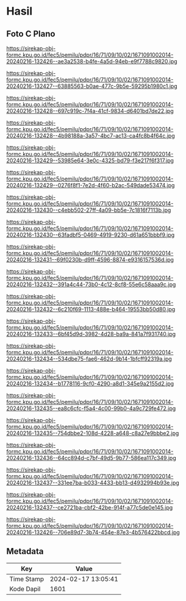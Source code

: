 # Hasil

## Foto C Plano

https://sirekap-obj-formc.kpu.go.id/fec5/pemilu/pdpr/16/71/09/10/02/1671091002014-20240216-132426--ae3a2538-b4fe-4a5d-94eb-e9f7788c9820.jpg

https://sirekap-obj-formc.kpu.go.id/fec5/pemilu/pdpr/16/71/09/10/02/1671091002014-20240216-132427--63885563-b0ae-477c-9b5e-59295b1980c1.jpg

https://sirekap-obj-formc.kpu.go.id/fec5/pemilu/pdpr/16/71/09/10/02/1671091002014-20240216-132428--697c919c-7f4a-41cf-9834-d6401bd7de22.jpg

https://sirekap-obj-formc.kpu.go.id/fec5/pemilu/pdpr/16/71/09/10/02/1671091002014-20240216-132428--4b98188a-3a57-4bc7-ac13-ca4fc8b4f64c.jpg

https://sirekap-obj-formc.kpu.go.id/fec5/pemilu/pdpr/16/71/09/10/02/1671091002014-20240216-132429--53985e64-3e0c-4325-bd79-f3e217f6f317.jpg

https://sirekap-obj-formc.kpu.go.id/fec5/pemilu/pdpr/16/71/09/10/02/1671091002014-20240216-132429--0276f8f1-7e2d-4f60-b2ac-549dade53474.jpg

https://sirekap-obj-formc.kpu.go.id/fec5/pemilu/pdpr/16/71/09/10/02/1671091002014-20240216-132430--c4ebb502-27ff-4a09-bb5e-7c1816f7113b.jpg

https://sirekap-obj-formc.kpu.go.id/fec5/pemilu/pdpr/16/71/09/10/02/1671091002014-20240216-132430--63fadbf5-0469-4919-9230-d61a651bbbf9.jpg

https://sirekap-obj-formc.kpu.go.id/fec5/pemilu/pdpr/16/71/09/10/02/1671091002014-20240216-132431--69f0230b-d9ff-4596-8874-e9316157536d.jpg

https://sirekap-obj-formc.kpu.go.id/fec5/pemilu/pdpr/16/71/09/10/02/1671091002014-20240216-132432--391a4c44-73b0-4c12-8cf8-55e6c58aaa9c.jpg

https://sirekap-obj-formc.kpu.go.id/fec5/pemilu/pdpr/16/71/09/10/02/1671091002014-20240216-132432--6c210f69-1113-488e-b464-19553bb50d80.jpg

https://sirekap-obj-formc.kpu.go.id/fec5/pemilu/pdpr/16/71/09/10/02/1671091002014-20240216-132433--6bf45d9d-3982-4d28-ba9a-841a7f931740.jpg

https://sirekap-obj-formc.kpu.go.id/fec5/pemilu/pdpr/16/71/09/10/02/1671091002014-20240216-132434--534dbe75-fae6-462d-9b14-1bfcff92319a.jpg

https://sirekap-obj-formc.kpu.go.id/fec5/pemilu/pdpr/16/71/09/10/02/1671091002014-20240216-132434--b1778116-9cf0-4290-a8d1-345e9a2155d2.jpg

https://sirekap-obj-formc.kpu.go.id/fec5/pemilu/pdpr/16/71/09/10/02/1671091002014-20240216-132435--ea8c6cfc-f5a4-4c00-99b0-4a9c729fe472.jpg

https://sirekap-obj-formc.kpu.go.id/fec5/pemilu/pdpr/16/71/09/10/02/1671091002014-20240216-132435--754dbbe2-108d-4228-a648-c8a27e9bbbe2.jpg

https://sirekap-obj-formc.kpu.go.id/fec5/pemilu/pdpr/16/71/09/10/02/1671091002014-20240216-132436--64cc894d-c7bf-49d5-9b77-586ea117c349.jpg

https://sirekap-obj-formc.kpu.go.id/fec5/pemilu/pdpr/16/71/09/10/02/1671091002014-20240216-132437--331ee7ba-b033-4433-bb13-d4932994b93e.jpg

https://sirekap-obj-formc.kpu.go.id/fec5/pemilu/pdpr/16/71/09/10/02/1671091002014-20240216-132437--ce2721ba-cbf2-42be-914f-a77c5de0e145.jpg

https://sirekap-obj-formc.kpu.go.id/fec5/pemilu/pdpr/16/71/09/10/02/1671091002014-20240216-132426--706e89d7-3b74-454e-87e3-4b576422bbcd.jpg


## Metadata

| Key        | Value               |
| ---------- | ------------------- |
| Time Stamp | 2024-02-17 13:05:41 |
| Kode Dapil | 1601                |



